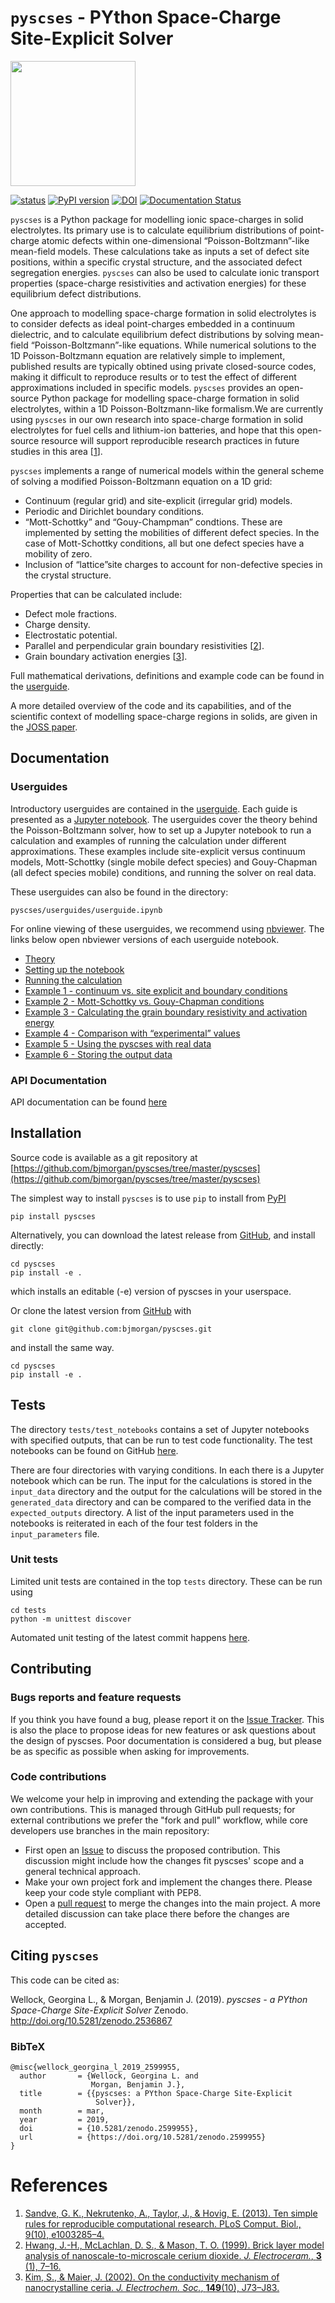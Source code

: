 # `pyscses` - PYthon Space-Charge Site-Explicit Solver

<img src="https://github.com/bjmorgan/pyscses/blob/master/logo.png" width="200px"/>

[![status](http://joss.theoj.org/papers/803ed6dd19f453819bdd3ed9ceadf3b3/status.svg)](http://joss.theoj.org/papers/803ed6dd19f453819bdd3ed9ceadf3b3)
[![PyPI version](https://badge.fury.io/py/pyscses.svg)](https://badge.fury.io/py/pyscses)
[![DOI](https://zenodo.org/badge/90385184.svg)](https://zenodo.org/badge/latestdoi/90385184)
[![Documentation Status](https://readthedocs.org/projects/pyscses/badge/?version=latest)](https://pyscses.readthedocs.io/en/latest/?badge=latest)

`pyscses` is a Python package for modelling ionic space-charges in solid electrolytes. Its primary use is to calculate equilibrium distributions of point-charge atomic defects within one-dimensional &ldquo;Poisson-Boltzmann&rdquo;-like mean-field models. These calculations take as inputs a set of defect site positions, within a specific crystal structure, and the associated defect segregation energies. `pyscses` can also be used to calculate ionic transport properties (space-charge resistivities and activation energies) for these equilibrium defect distributions.

One approach to modelling space-charge formation in solid electrolytes is to consider defects as ideal point-charges embedded in a continuum dielectric, and to calculate equilibrium defect distributions by solving mean-field &ldquo;Poisson-Boltzmann&rdquo;-like equations. While numerical solutions to the 1D Poisson-Boltzmann equation are relatively simple to implement, published results are typically obtined using private closed-source codes, making it difficult to reproduce results or to test the effect of different approximations included in specific models. ``pyscses`` provides an open-source Python package for modelling space-charge formation in solid electrolytes, within a 1D Poisson-Boltzmann-like formalism.We are currently using ``pyscses`` in our own research into space-charge formation in solid electrolytes for fuel cells and lithium-ion batteries, and hope that this open-source resource will support reproducible research practices in future studies in this area \[[1](#SandveEtAl_PLoSComputBiol2013)\].

``pyscses`` implements a range of numerical models within the general scheme of solving a modified Poisson-Boltzmann equation on a 1D grid:
- Continuum (regular grid) and site-explicit (irregular grid) models.
- Periodic and Dirichlet boundary conditions.
- &ldquo;Mott-Schottky&rdquo; and &ldquo;Gouy-Champman&rdquo; condtions. These are implemented by setting the mobilities of different defect species. In the case of Mott-Schottky conditions, all but one defect species have a mobility of zero.
- Inclusion of &ldquo;lattice&rdquo;site charges to account for non-defective species in the crystal structure.

Properties that can be calculated include:
- Defect mole fractions.
- Charge density.
- Electrostatic potential.
- Parallel and perpendicular grain boundary resistivities \[[2](#HwangEtAl_JElectroceram1999)\].
- Grain boundary activation energies \[[3](#Kim_PhysChemChemPhys2016)\].

Full mathematical derivations, definitions and example code can be found in the [userguide](https://github.com/bjmorgan/pyscses/blob/master/userguides/notebooks/userguide.ipynb). 

A more detailed overview of the code and its capabilities, and of the scientific context of modelling space-charge regions in solids, are given in the [JOSS paper](http://joss.theoj.org/papers/803ed6dd19f453819bdd3ed9ceadf3b3).

## Documentation
### Userguides
Introductory userguides are contained in the [userguide](https://github.com/bjmorgan/pyscses/blob/master/userguides/README.md). Each guide is presented as a [Jupyter notebook](http://jupyter-notebook.readthedocs.io/en/latest/#). The userguides cover the theory behind the Poisson-Boltzmann solver, how to set up a Jupyter notebook to run a calculation and examples of running the calculation under different approximations. These examples include site-explicit versus continuum models, Mott-Schottky (single mobile defect species) and Gouy-Chapman (all defect species mobile) conditions,  and running the solver on real data.

These userguides can also be found in the directory:
```
pyscses/userguides/userguide.ipynb
```
For online viewing of these userguides, we recommend using [nbviewer](https://nbviewer.jupyter.org). The links below open nbviewer versions of each userguide notebook.
- [Theory](https://nbviewer.jupyter.org/github/bjmorgan/pyscses/blob/master/userguides/notebooks/Theory.ipynb)
- [Setting up the notebook](https://nbviewer.jupyter.org/github/bjmorgan/pyscses/blob/master/userguides/notebooks/Setting_up.ipynb)
- [Running the calculation](https://nbviewer.jupyter.org/github/bjmorgan/pyscses/blob/master/userguides/notebooks/Running.ipynb)
- [Example 1 - continuum vs. site explicit and boundary conditions](https://nbviewer.jupyter.org/github/bjmorgan/pyscses/blob/master/userguides/notebooks/Ex_1_BC.ipynb)
- [Example 2 - Mott-Schottky vs. Gouy-Chapman conditions](https://nbviewer.jupyter.org/github/bjmorgan/pyscses/blob/master/userguides/notebooks/Ex_2_MSGC.ipynb)
- [Example 3 - Calculating the grain boundary resistivity and activation energy](https://nbviewer.jupyter.org/github/bjmorgan/pyscses/blob/master/userguides/notebooks/Ex_3_Res.ipynb)
- [Example 4 - Comparison with &ldquo;experimental&rdquo; values](https://nbviewer.jupyter.org/github/bjmorgan/pyscses/blob/master/userguides/notebooks/Ex_4_MSapp.ipynb)
- [Example 5 - Using the pyscses with real data](https://nbviewer.jupyter.org/github/bjmorgan/pyscses/blob/master/userguides/notebooks/Ex_5_real_data.ipynb)
- [Example 6 - Storing the output data](https://nbviewer.jupyter.org/github/bjmorgan/pyscses/blob/master/userguides/notebooks/Ex_6_store_data.ipynb)

### API Documentation
API documentation can be found [here](https://pyscses.readthedocs.io/en/latest/)

## Installation
Source code is available as a git repository at [https://github.com/bjmorgan/pyscses/tree/master/pyscses](https://github.com/bjmorgan/pyscses/tree/master/pyscses)
  
The simplest way to install `pyscses` is to use `pip` to install from [PyPI](https://pypi.org/project/pyscses/)
```
pip install pyscses
```

Alternatively, you can download the latest release from [GitHub](https://github.com/bjmorgan/pyscses/releases), and install directly:
```
cd pyscses
pip install -e .
```
which installs an editable (-e) version of pyscses in your userspace.

Or clone the latest version from [GitHub](https://github.com/bjmorgan/pyscses/releases) with
```
git clone git@github.com:bjmorgan/pyscses.git
```
and install the same way.
```
cd pyscses
pip install -e .
```
## Tests

The directory `tests/test_notebooks` contains a set of Jupyter notebooks with specified outputs, that can be run to test code functionality. The test notebooks can be found on GitHub [here](https://github.com/bjmorgan/pyscses/tree/master/tests/test_notebooks).

There are four directories with varying conditions. In each there is a Jupyter notebook which can be run. The input for the calculations is stored in the `input_data` directory and the output for the calculations will be stored in the `generated_data` directory and can be compared to the verified data in the `expected_outputs` directory. A list of the input parameters used in the notebooks is reiterated in each of the four test folders in the `input_parameters` file. 

### Unit tests

Limited unit tests are contained in the top `tests` directory. These can be run using
```
cd tests
python -m unittest discover
```
Automated unit testing of the latest commit happens [here](https://travis-ci.org/bjmorgan/pyscses/).

## Contributing

### Bugs reports and feature requests

If you think you have found a bug, please report it on the [Issue Tracker](https://github.com/bjmorgan/pyscses/issues). This is also the place to propose ideas for new features or ask questions about the design of pyscses. Poor documentation is considered a bug, but please be as specific as possible when asking for improvements.

### Code contributions

We welcome your help in improving and extending the package with your own contributions. This is managed through GitHub pull requests; for external contributions we prefer the "fork and pull" workflow, while core developers use branches in the main repository:

- First open an [Issue](https://github.com/bjmorgan/pyscses/issues) to discuss the proposed contribution. This discussion might include how the changes fit pyscses' scope and a general technical approach.
- Make your own project fork and implement the changes there. Please keep your code style compliant with PEP8.
- Open a [pull request](https://github.com/bjmorgan/pyscses/pulls) to merge the changes into the main project. A more detailed discussion can take place there before the changes are accepted.

## Citing `pyscses`

This code can be cited as:

Wellock, Georgina L., & Morgan, Benjamin J. (2019). *pyscses - a PYthon Space-Charge Site-Explicit Solver* Zenodo. http://doi.org/10.5281/zenodo.2536867

### BibTeX

```
@misc{wellock_georgina_l_2019_2599955,
  author       = {Wellock, Georgina L. and
                  Morgan, Benjamin J.},
  title        = {{pyscses: a PYthon Space-Charge Site-Explicit 
                   Solver}},
  month        = mar,
  year         = 2019,
  doi          = {10.5281/zenodo.2599955},
  url          = {https://doi.org/10.5281/zenodo.2599955}
}
```

# References
1. <a name="SandveEtAl_PLoSComputBiol2013" />[Sandve, G. K., Nekrutenko, A., Taylor, J., & Hovig, E. (2013). Ten simple rules for reproducible computational research. PLoS Comput. Biol., 9(10), e1003285–4.](https://dx.doi.org/10.1371/journal.pcbi.1003285)
1. <a name="HwangEtAl_JElectroceram1999" />[Hwang, J.-H., McLachlan, D. S., & Mason, T. O. (1999). Brick layer model analysis of nanoscale-to-microscale cerium dioxide. *J. Electroceram.*, **3** (1), 7–16.](https://dx.doi.org/10.1023/A:1009998114205)
1. <a name="Kim_PhysChemChemPhys2016" />[Kim, S., & Maier, J. (2002). On the conductivity mechanism of nanocrystalline ceria. *J. Electrochem. Soc.*, **149**(10), J73–J83.](https://dx.doi.org/10.1149/1.1507597)

